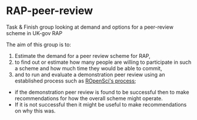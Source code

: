 # RAP-peer-review

Task &amp; Finish group looking at demand and options for a peer-review scheme in UK-gov RAP

The aim of this group is to:
1.	Estimate the demand for a peer review scheme for RAP,
2.	to find out or estimate how many people are willing to participate in such a scheme and how much time they would be able to commit,
3.	and to run and evaluate a demonstration peer review using an established process such as [ROpenSci's process](https://devguide.ropensci.org/policies.html);
   *	if the demonstration peer review is found to be successful then to make recommendations for how the overall scheme might operate.
   *	If it is not successful then it might be useful to make recommendations on why this was.
